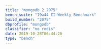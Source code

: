 ```yaml
---
title: "mongodb 2 2075"
bench_suite: "19w44 CI Weekly Benchmark"
build_number: "2075"
dbprofile: "mongodb"
classifier: "no redis"
date: 2019-10-28T06:44:26
type: "bench"
---
```

